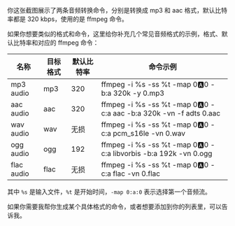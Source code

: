 你这张截图展示了两条音频转换命令，分别是转换成 mp3 和 aac 格式，默认比特率都是 320 kbps，使用的是 ffmpeg 命令。

如果你想要类似的格式和命令，这里给你补充几个常见音频格式的示例，格式、默认比特率和对应的 ffmpeg 命令：

| 名称         | 目标格式 | 默认比特率 | 命令示例                                                                                  |
|--------------|----------|------------|-------------------------------------------------------------------------------------------|
| mp3 audio    | mp3      | 320        | ffmpeg -i %s -ss %t -map 0:a:0 -b:a 320k -y 0.mp3                                        |
| aac audio    | aac      | 320        | ffmpeg -i %s -ss %t -map 0:a:0 -c:a aac -b:a 320k -vn -f adts 0.aac                       |
| wav audio    | wav      | 无损       | ffmpeg -i %s -ss %t -map 0:a:0 -c:a pcm_s16le -vn 0.wav                                  |
| ogg audio    | ogg      | 192        | ffmpeg -i %s -ss %t -map 0:a:0 -c:a libvorbis -b:a 192k -vn 0.ogg                         |
| flac audio   | flac     | 无损       | ffmpeg -i %s -ss %t -map 0:a:0 -c:a flac -vn 0.flac                                     |

其中 `%s` 是输入文件，`%t` 是开始时间，`-map 0:a:0` 表示选择第一个音频流。

如果你需要我帮你生成某个具体格式的命令，或者想要添加到你的列表里，可以告诉我。